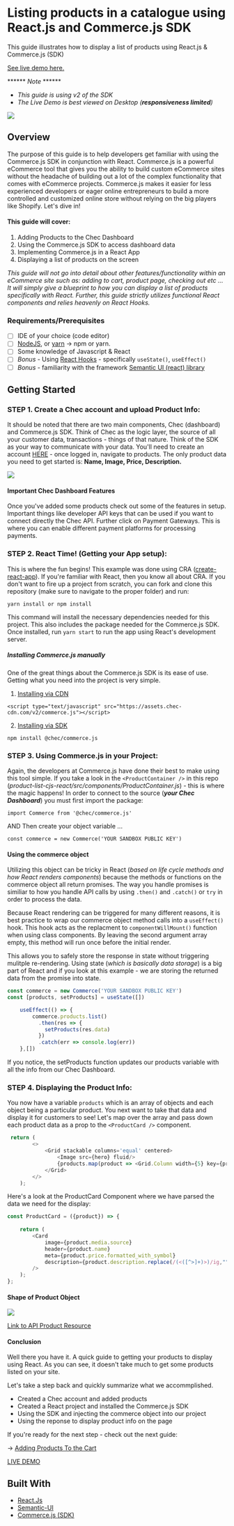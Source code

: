 # Listing products in a catalogue using React.js and Commerce.js SDK

This guide illustrates how to display a list of products using React.js & Commerce.js (SDK)

[See live demo here.](https://seities-store-cjs-react-guide.netlify.com/)

****** *Note* ******

* *This guide is using v2 of the SDK*
* *The Live Demo is best viewed on Desktop (**responsiveness limited**)*

![](src/img/home-screen-shot.JPG)

## Overview
The purpose of this guide is to help developers get familiar with using the Commerce.js SDK in conjunction with React. Commerce.js is a powerful eCommerce tool that gives you the ability to build custom eCommerce sites without the headache of building out a lot of the complex functionality that comes with eCommerce projects. Commerce.js makes it easier for less experienced developers or eager online entrepreneurs to build a more controlled and customized online store without relying on the big players like Shopify. Let's dive in!

#### This guide will cover: 

1. Adding Products to the Chec Dashboard
2. Using the Commerce.js SDK to access dashboard data
3. Implementing Commerce.js in a React App
4. Displaying a list of products on the screen

*This guide will not go into detail about other features/functionality within an eCommerce site such as: adding to cart, product page, checking out etc ... It will simply give a blueprint to how you can display a list of products specifically with React. Further, this guide strictly utilizes functional React components and relies heavenly on React Hooks.*

### Requirements/Prerequisites

- [ ] IDE of your choice (code editor)
- [ ] [NodeJS](https://nodejs.org/en/), or [yarn](https://classic.yarnpkg.com/en/docs/install/#windows-stable) → npm or yarn.
- [ ] Some knowledge of Javascript & React
- [ ] *Bonus* - Using [React Hooks](https://reactjs.org/docs/hooks-reference.html) - specifically `useState()`, `useEffect()`
- [ ] *Bonus* - familiarity with the framework [Semantic UI (react) library](https://react.semantic-ui.com/)

## Getting Started

### STEP 1. Create a Chec account and upload Product Info:

It should be noted that there are two main components, Chec (dashboard) and Commerce.js SDK. Think of Chec as the logic layer, the source of all your customer data, transactions - things of that nature. Think of the SDK as your way to communicate with your data. You'll need to create an account [HERE](https://dashboard.chec.io/signup) - once logged in, navigate to products. The only product data you need to get started is: **Name, Image, Price, Description.**

![](src/img/products-list.JPG)

#### Important Chec Dashboard Features

Once you've added some products check out some of the features in setup.  Important things like developer API keys that can be used if you want to connect directly the Chec API.  Further click on Payment Gateways.  This is where you can enable different payment platforms for processing payments.   

### STEP 2. React Time! (Getting your App setup):

This is where the fun begins! This example was done using CRA ([create-react-app](https://create-react-app.dev/docs/getting-started/)). If you're familiar with React, then you know all about CRA. If you don't want to fire up a project from scratch, you can fork and clone this repository (make sure to navigate to the proper folder) and run:

`yarn install or npm install`

This command will install the necessary dependencies needed for this project. This also includes the package needed for the Commerce.js SDK. Once installed, run `yarn start` to run the app using React's development server.

##### Installing Commerce.js manually

One of the great things about the Commerce.js SDK is its ease of use.  Getting what you need into the project is very simple.

1. [Installing via CDN](https://commercejs.com/docs/overview/getting-started.html)

```
<script type="text/javascript" src="https://assets.chec-cdn.com/v2/commerce.js"></script>
```

2. [Installing via SDK](https://commercejs.com/docs/overview/getting-started.html)

```
npm install @chec/commerce.js
```

### STEP 3. Using Commerce.js in your Project:

Again, the developers at Commerce.js have done their best to make using this tool simple.  If you take a look in the `<ProductContainer />` in this repo (*product-list-cjs-react/src/components/ProductContainer.js*) - this is where the magic happens! In order to connect to the source (***your Chec Dashboard***) you must first import the package: 
```
import Commerce from '@chec/commerce.js'
```
AND Then create your object variable ... 

```
const commerce = new Commerce('YOUR SANDBOX PUBLIC KEY')
```

#### Using the commerce object

Utilizing this object can be tricky in React (*based on life cycle methods and how React renders components*) because the methods or functions on the commerce object all return promises.  The way you handle promises is similiar to how you handle API calls by using `.then()` and `.catch()` or `try` in order to process the data. 

Because React rendering can be triggered for many different reasons, it is best practice to wrap our commerce object method calls into a `useEffect()` hook.  This hook acts as the replacment to `componentWillMount()` function when using class components.  By leaving the second argument array empty, this method will run once before the initial render.

This allows you to safely store the response in state without triggering mulitple re-rendering.  Using state (*which is basically data storage*) is a big part of React and if you look at this example - we are storing the returned data from the promise into state.

```javascript
const commerce = new Commerce('YOUR SANDBOX PUBLIC KEY')
const [products, setProducts] = useState([])

    useEffect(() => {
        commerce.products.list()
          .then(res => {
            setProducts(res.data)
          })
          .catch(err => console.log(err))
    },[])
```
If you notice, the setProducts function updates our products variable with all the info from our Chec Dashboard. 

### STEP 4. Displaying the Product Info:

You now have a variable `products` which is an array of objects and each object being a particular product. You next want to take that data and display it for customers to see! Let's map over the array and pass down each product data as a prop to the `<ProductCard />` component.

```javascript
 return (
        <>
            <Grid stackable columns='equal' centered>
                <Image src={hero} fluid/>
                {products.map(product => <Grid.Column width={5} key={product.id}><ProductCard product={product} /></Grid.Column>)}
            </Grid>
        </>
    );
```

Here's a look at the ProductCard Component where we have parsed the data we need for the display: 

```javascript
const ProductCard = ({product}) => {
   
    return (
        <Card 
            image={product.media.source}
            header={product.name}
            meta={product.price.formatted_with_symbol}
            description={product.description.replace(/(<([^>]+)>)/ig,"")}
        />
    );
};
```

#### Shape of Product Object
![](src/img/product-shape.JPG)

[Link to API Product Resource](https://commercejs.com/docs/api/?javascript#list-all-products)


#### Conclusion 

Well there you have it.  A quick guide to getting your products to display using React.  As you can see, it doesn't take much to get some products listed on your site.  

Let's take a step back and quickly summarize what we accommplished.

- Created a Chec account and added products
- Created a React project and installed the Commerce.js SDK
- Using the SDK and injecting the commerce object into our project 
- Using the reponse to display product info on the page

If you're ready for the next step - check out the next guide: 

-> [Adding Products To the Cart](https://github.com/kingmoc/adding-products-cart-cjs-react)

[LIVE DEMO](https://seities-store-cjs-react-guide.netlify.com/)

## Built With

* [React.Js](https://reactjs.org/docs/getting-started.html)
* [Semantic-UI](https://react.semantic-ui.com/)
* [Commerce.js (SDK)](https://commercejs.com/docs/)


